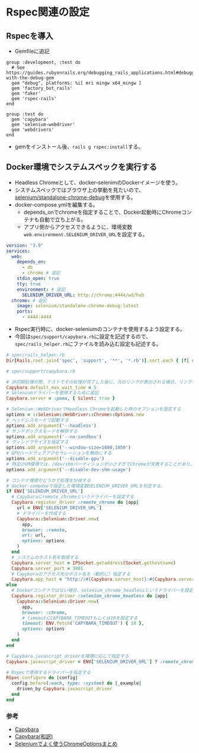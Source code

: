 # Rspec関連の設定
## Rspecを導入
- Gemfileに追記
```Gemfile
group :development, :test do
  # See https://guides.rubyonrails.org/debugging_rails_applications.html#debugging-with-the-debug-gem
  gem "debug", platforms: %i[ mri mingw x64_mingw ]
  gem 'factory_bot_rails'
  gem 'faker'
  gem 'rspec-rails'
end

group :test do
  gem 'capybara'
  gem 'selenium-webdriver'
  gem 'webdrivers'
end
```
- gemをインストール後、`rails g rspec:install`する。
## Docker環境でシステムスペックを実行する
- Headless Chromeとして、docker-selenimのDockerイメージを使う。
- システムスペックではブラウザ上の挙動を見たいので、[selenium/standalone-chrome-debug](https://hub.docker.com/r/selenium/standalone-chrome-debug)を使用する。
- docker-compose.ymlを編集する。
  - depends_onでchromeを指定することで、Docker起動時にChromeコンテナも自動で立ち上がる。
  - アプリ側からアクセスできるように、環境変数`web.environment.SELENIUM_DRIVER_URL`を設定する。
```yml
version: "3.9"
services:
  web:
    depends_on:
      - db
      - chrome # 追記
    stdin_open: true
    tty: true
    environment: # 追記
      SELENIUM_DRIVER_URL: http://chrome:4444/wd/hub
  chrome: # 追記
    image: selenium/standalone-chrome-debug:latest
    ports:
      - 4444:4444
```
- Rspec実行時に、docker-seleniumのコンテナを使用するよう設定する。
- 今回は`spec/support/capybara.rb`に設定を記述するので、`spec/rails_helper.rb`にファイルを読み込む設定も記述する。
```rb
# spec/rails_helper.rb
Dir[Rails.root.join('spec', 'support', '**', '*.rb')].sort.each { |f| require f }
```
```rb
# spec/support/capybara.rb

# 非同期処理の際、テストでその処理が完了した後に、次のリンクが表示される場合、リンクの表示に時間を要する可能性があるので、指定した時間内で再試行することができる。デフォルトは2秒
Capybara.default_max_wait_time = 5
# Seleniumドライバーを使用するために追記
Capybara.server = :puma, { Silent: true }

# Selenium::WebDriverでHeadless Chromeを起動した時のオプションを設定する
options = ::Selenium::WebDriver::Chrome::Options.new
# ヘッドレスモードで起動する
options.add_argument('--headless')
# サンドボックスモードを解除する
options.add_argument('--no-sandbox')
# ウィンドウサイズを指定する
options.add_argument('--window-size=1680,1050')
# GPUハードウェアアクセラレーションを無効にする
options.add_argument('--disable-gpu')
# 特定のVM環境では、/dev/shmパーティションが小さすぎてChromeが失敗することがあり、これを回避するためのフラグ
options.add_argument('--disable-dev-shm-usage')

# コンテナ環境かどうかで処理を分岐する
# docker-composeで指定した環境変数SELENIUM_DRIVER_URLを判定する。
if ENV['SELENIUM_DRIVER_URL']
  # Capybaraにremote_chromeというドライバーを設定する
  Capybara.register_driver :remote_chrome do |app|
    url = ENV['SELENIUM_DRIVER_URL']
    # ドライバーを作成する
    Capybara::Selenium::Driver.new(
      app,
      browser: :remote,
      url: url,
      options: options
    )
  end
  # システムのホスト名を取得する
  Capybara.server_host = IPSocket.getaddress(Socket.gethostname)
  Capybara.server_port = 3001
  # Capybaraのアクセス先のホスト名を（動的に）指定する
  Capybara.app_host = "http://#{Capybara.server_host}:#{Capybara.server_port}"
else
  # Dockerコンテナではない場合、selenium_chrome_headlessというドライバーを設定する
  Capybara.register_driver :selenium_chrome_headless do |app|
    Capybara::Selenium::Driver.new(
      app,
      browser: :chrome,
      # timeoutにCAPYBARA_TIMEOUTもしくは10を設定する
      timeout: ENV.fetch('CAPYBARA_TIMEOUT') { 10 },
      options: options
    )
  end
end

# Capybara.javascript_driverを環境に応じて指定する
Capybara.javascript_driver = ENV['SELENIUM_DRIVER_URL'] ? :remote_chrome : :selenium_chrome_headless

# Rspecで使用するドライバーを指定する
RSpec.configure do |config|
  config.before(:each, type: :system) do |_example|
    driven_by Capybara.javascript_driver
  end
end
```
### 参考
- [Capybara](https://github.com/teamcapybara/capybara/blob/master/README.md)
- [Capybara(和訳)](https://github.com/willnet/capybara-readme-ja)
- [Seleniumでよく使うChromeOptionsまとめ](https://boardtechlog.com/2020/08/programming/seleniumchrome%E3%81%A7%E3%82%88%E3%81%8F%E4%BD%BF%E3%81%86chromeoptions%E3%81%BE%E3%81%A8%E3%82%81/)